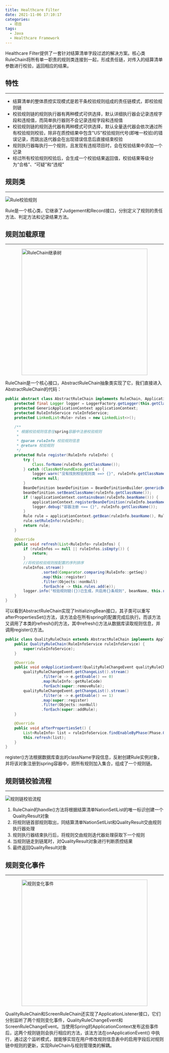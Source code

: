 ```yaml
---
title: Healthcare Filter
date: 2021-11-06 17:10:17
categories:
  - 项目
tags:
  - Java
  - Healthcare Framework
---
```


Healthcare Filter提供了一套针对结算清单字段过滤的解决方案。核心类RuleChain将所有单一职责的规则类连接到一起，形成责任链，对传入的结算清单参数进行校验，返回相应的结果。

## 特性

---

- 结算清单的整体质控实现模式是若干条校验规则组成的责任链模式，即校验规则链
- 校验规则链的规则执行器有两种模式可供选择，默认详细执行器会记录违规字段和违规值，而简单执行器则不会记录违规字段和违规值
- 校验规则链的规则迭代器有两种模式可供选择，默认全量迭代器会依次通过所有校验规则校验，除非在质控结果中包含"US"校验规则代号(即唯一校验)的错误记录，而跳出迭代器会在出现错误信息后直接结束校验
- 规则执行器每执行一个规则，且发现有违规项目时，会在校验结果中添加一个记录
- 经过所有校验规则校验后，会生成一个校验结果返回值，校验结果等级分为“合格”、“可疑”和“违规”

## 规则类

---

<img style="display:block; margin:0 auto;" src="https://cdn.jsdelivr.net/gh/LostRed/pic-repository@master/healthcare/Rule.a9uhliwzpew.png" alt="Rule校验规则"/>

Rule是一个核心类，它继承了Judgement和Record接口，分别定义了规则的责任方法、判定方法和记录结果方法。

## 规则加载原理

---

<img style="display:block; margin:0 auto;" src="https://cdn.jsdelivr.net/gh/LostRed/pic-repository@master/healthcare/RuleChain.6q9yh1zhg8s0.png" width = "400" alt="RuleChain继承树"/>

RuleChain是一个核心接口，AbstractRuleChain抽象类实现了它，我们直接进入AbstractRuleChain的代码：

```java
public abstract class AbstractRuleChain implements RuleChain, ApplicationContextAware, BeanNameAware, InitializingBean {
    protected final Logger logger = LoggerFactory.getLogger(this.getClass());
    protected GenericApplicationContext applicationContext;
    protected RuleInfoService ruleInfoService;
    protected LinkedList<Rule> rules = new LinkedList<>();

    /**
     * 根据校验规则信息往spring容器中注册校验规则
     *
     * @param ruleInfo 校验规则信息
     * @return 校验规则
     */
    protected Rule register(RuleInfo ruleInfo) {
        try {
            Class.forName(ruleInfo.getClassName());
        } catch (ClassNotFoundException e) {
            logger.warn("没有找到校验规则类 ==> {}", ruleInfo.getClassName());
            return null;
        }
        BeanDefinition beanDefinition = BeanDefinitionBuilder.genericBeanDefinition().getBeanDefinition();
        beanDefinition.setBeanClassName(ruleInfo.getClassName());
        if (!applicationContext.containsBean(ruleInfo.beanName())) {
            applicationContext.registerBeanDefinition(ruleInfo.beanName(), beanDefinition);
            logger.debug("容器注册 <== {}", ruleInfo.getClassName());
        }
        Rule rule = applicationContext.getBean(ruleInfo.beanName(), Rule.class);
        rule.setRuleInfo(ruleInfo);
        return rule;
    }

    @Override
    public void refresh(List<RuleInfo> ruleInfos) {
        if (ruleInfos == null || ruleInfos.isEmpty()) {
            return;
        }
        //将校验校验规则按配置的序列排序
        ruleInfos.stream()
                .sorted(Comparator.comparing(RuleInfo::getSeq))
                .map(this::register)
                .filter(Objects::nonNull)
                .forEach(e -> this.rules.add(e));
        logger.info("校验规则链({})已生成，共启用{}条规则", beanName, this.rules.size());
    }
}
```

可以看到AbstractRuleChain实现了InitializingBean接口，其子类可以重写afterPropertiesSet()方法，该方法会在所有spring的配置完成后执行。而该方法又调用了本类的refresh()的方法，其中refresh()方法从数据库读取规则信息，并调用register()方法。

```java
public class QualityRuleChain extends AbstractRuleChain implements ApplicationListener<QualityRuleChangeEvent> {
    public QualityRuleChain(RuleInfoService ruleInfoService) {
        super(ruleInfoService);
    }

    @Override
    public void onApplicationEvent(QualityRuleChangeEvent qualityRuleChangeEvent) {
        qualityRuleChangeEvent.getChangeList().stream()
                .filter(e -> e.getEnable() == 0)
                .map(RuleInfo::getRuleCode)
                .forEach(super::removeRule);
        qualityRuleChangeEvent.getChangeList().stream()
                .filter(e -> e.getEnable() == 1)
                .map(super::register)
                .filter(Objects::nonNull)
                .forEach(super::addRule);
    }

    @Override
    public void afterPropertiesSet() {
        List<RuleInfo> list = ruleInfoService.findEnableByPhase(Phase.QUALITY.getCode());
        this.refresh(list);
    }
}
```

register()方法根据数据库查出的className字段信息，反射创建Rule实例对象，并将该对象注册到spring容器中，把所有规则加入集合，组成了一个规则链。

## 规则链校验流程

---

<img style="display:block; margin:0 auto;" src="https://cdn.jsdelivr.net/gh/LostRed/pic-repository@master/healthcare/校验流程.2f2wvchsxwsg.jpg" alt="规则链校验流程"/>

1. RuleChain的handle()方法将根据结算清单NationSetlList的唯一标识创建一个QualityResult对象
2. 将规则链首部规则取出，同结算清单NationSetlList和QualityResult交由规则执行器处理
3. 规则执行器结束执行后，将规则交由规则迭代器处理获取下一个规则
4. 当规则链走到链尾时，对QualityResult对象进行判断质控结果
5. 最终返回QualityResult对象

## 规则变化事件

---

<img style="display:block; margin:0 auto;" src="https://cdn.jsdelivr.net/gh/LostRed/pic-repository@master/healthcare/规则变化事件.2z932artkus0.jpg" width = "400" alt="规则变化事件"/>

QualityRuleChain和ScreenRuleChain还实现了ApplicationListener接口，它们分别监听了两个规则变化事件，QualityRuleChangeEvent和ScreenRuleChangeEvent。当使用Spring的ApplicationContext发布这些事件后，这两个规则链则会执行相应的方法，该法方法在onApplicationEvent()
中执行，通过这个监听模式，就能够实现在用户修改规则信息表中的启用字段后对规则链中规则的更新，实现RuleChain与规则管理类的解耦。
